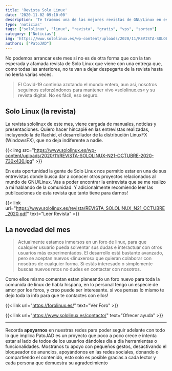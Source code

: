 ```yaml
---
title: 'Revista Solo Linux'
date: '2020-11-02 09:10:00'
description: 'Te traemos una de las mejores revistas de GNU/Linux en español en la cual tenemos el honor de ocupar un pequeño espacio'
type: 'noticias'
tags: ["sololinux", "linux", "revista", "gratis", "vps", "sorteo"]
category: ["Noticias"]
img: 'https://www.sololinux.es/wp-content/uploads/2020/11/REVISTA-SOLOLINUX-N21-OCTUBRE-2020-730x430.jpg'
authors: ["PatoJAD"]
---
```




No podemos arrancar este mes si no es de otra forma que con la tan esperada y afamada revista de Solo Linux que viene con una entrega que, como todas las anteriores, no te van a dejar despegarte de la revista hasta no leerla varias veces.



> El Covid-19 continúa azotando el mundo entero, aun así, nosotros seguimos esforzándonos para mantener vivo «sololinux.es« y su revista digital. No es fácil, eso seguro.




## Solo Linux (la revista)



La revista sololinux de este mes, viene cargada de manuales, noticias y presentaciones. Quiero hacer hincapié en las entrevistas realizadas, incluyendo la de Rachid, el desarrollador de la distribución LinuxFX (WindowsFX), que no deja indiferente a nadie.


{{< img src="https://www.sololinux.es/wp-content/uploads/2020/11/REVISTA-SOLOLINUX-N21-OCTUBRE-2020-730x430.jpg" >}}


En esta oportunidad la gente de Solo Linux nos permitio estar en una de sus entrevistas donde busca dar a conocer otros proyectos relacionados al mundo de GNU/Linux. Vas a poder encontrar la entrevista que se me realizo a mi hablando de la comunidad. Y adicionalmente recomiendo leer las publicaciones de esta revista que tanto tiene para darnos!


{{< link url="https://www.sololinux.es/revista/REVISTA_SOLOLINUX_N21_OCTUBRE_2020.pdf" text="Leer Revista" >}}



## La novedad del mes



> Actualmente estamos inmersos en un foro de linux, para que cualquier usuario pueda solventar sus dudas e interactuar con otros usuarios más experimentados. El desarrollo está bastante avanzado, pero se aceptan nuevos «linuxeros» que quieran colaborar con nosotros de cualquier forma. Si estás interesado o simplemente buscas nuevos retos no dudes en contactar con nosotros.



Como ellos mismo comentan estan planeando un foro nuevo para toda la comunida de linux de habla hispana, en lo personal tengo un especie de amor por los foros, y creo puede ser interesante. si vos pensas lo mismo te dejo toda la info para que te contactes con ellos!



{{< link url="https://forolinux.es/" text="Ver Foro" >}}

{{< link url="https://www.sololinux.es/contacto/" text="Ofrecer ayuda" >}}



---



Recorda **apoyarnos** en nuestras redes para poder seguir adelante con todo lo que implica PatoJAD es un proyecto que poco a poco crece e intenta estar al lado de todos de los usuarios dándoles dia a dia herramientas o funcionalidades. Mostranos tu apoyo con pequeños gestos, desactivando el bloqueador de anuncios, apoyándonos en las redes sociales, donando o compartiendo el contenido, esto solo es posible gracias a cada lector y cada persona que demuestra su agradecimiento
